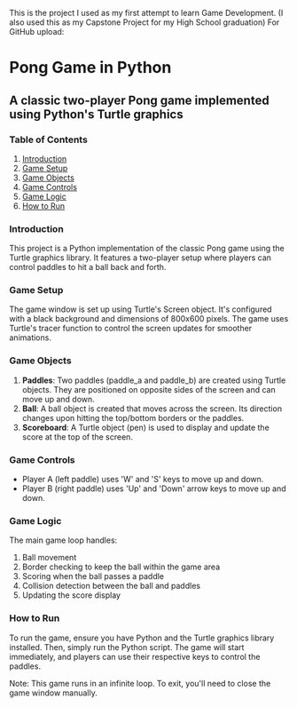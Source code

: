 This is the project I used as my first attempt to learn Game Development. (I also used this as my Capstone Project for my High School graduation)
For GitHub upload:

# Pong Game in Python

## A classic two-player Pong game implemented using Python's Turtle graphics

### Table of Contents
1. [Introduction](#introduction)
2. [Game Setup](#game-setup)
3. [Game Objects](#game-objects)
4. [Game Controls](#game-controls)
5. [Game Logic](#game-logic)
6. [How to Run](#how-to-run)

### Introduction
This project is a Python implementation of the classic Pong game using the Turtle graphics library. It features a two-player setup where players can control paddles to hit a ball back and forth.

### Game Setup
The game window is set up using Turtle's Screen object. It's configured with a black background and dimensions of 800x600 pixels. The game uses Turtle's tracer function to control the screen updates for smoother animations.

### Game Objects
1. **Paddles**: Two paddles (paddle_a and paddle_b) are created using Turtle objects. They are positioned on opposite sides of the screen and can move up and down.
2. **Ball**: A ball object is created that moves across the screen. Its direction changes upon hitting the top/bottom borders or the paddles.
3. **Scoreboard**: A Turtle object (pen) is used to display and update the score at the top of the screen.

### Game Controls
- Player A (left paddle) uses 'W' and 'S' keys to move up and down.
- Player B (right paddle) uses 'Up' and 'Down' arrow keys to move up and down.

### Game Logic
The main game loop handles:
1. Ball movement
2. Border checking to keep the ball within the game area
3. Scoring when the ball passes a paddle
4. Collision detection between the ball and paddles
5. Updating the score display

### How to Run
To run the game, ensure you have Python and the Turtle graphics library installed. Then, simply run the Python script. The game will start immediately, and players can use their respective keys to control the paddles.

Note: This game runs in an infinite loop. To exit, you'll need to close the game window manually.
